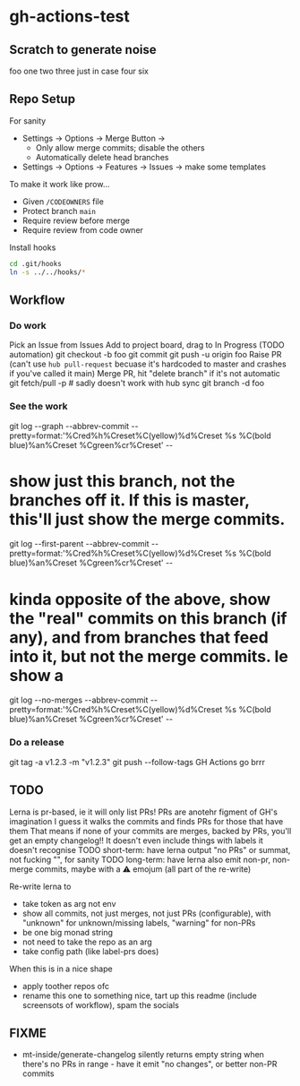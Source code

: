 # gh-actions-test

## Scratch to generate noise
foo
one
two
three
just in case
four
six

## Repo Setup

For sanity
* Settings -> Options -> Merge Button ->
  * Only allow merge commits; disable the others
  * Automatically delete head branches
* Settings -> Options -> Features -> Issues -> make some templates

To make it work like prow...
* Given `/CODEOWNERS` file
* Protect branch `main`
* Require review before merge
* Require review from code owner

Install hooks
```bash
cd .git/hooks
ln -s ../../hooks/*
```

## Workflow

### Do work
Pick an Issue from Issues
Add to project board, drag to In Progress (TODO automation)
git checkout -b foo
git commit
git push -u origin foo
Raise PR (can't use `hub pull-request` becuase it's hardcoded to master and crashes if you've called it main)
Merge PR, hit "delete branch" if it's not automatic
git fetch/pull -p # sadly doesn't work with hub sync
git branch -d foo

### See the work
git log --graph --abbrev-commit --pretty=format:'%Cred%h%Creset%C(yellow)%d%Creset %s %C(bold blue)%an%Creset %Cgreen%cr%Creset' --
# show just this branch, not the branches off it. If this is master, this'll just show the merge commits.
git log --first-parent --abbrev-commit --pretty=format:'%Cred%h%Creset%C(yellow)%d%Creset %s %C(bold blue)%an%Creset %Cgreen%cr%Creset' --
# kinda opposite of the above, show the "real" commits on this branch (if any), and from branches that feed into it, but not the merge commits. Ie show a
git log --no-merges --abbrev-commit --pretty=format:'%Cred%h%Creset%C(yellow)%d%Creset %s %C(bold blue)%an%Creset %Cgreen%cr%Creset' --

### Do a release
git tag -a v1.2.3 -m "v1.2.3"
git push --follow-tags
GH Actions go brrr



## TODO
Lerna is pr-based, ie it will only list PRs!
PRs are anotehr figment of GH's imagination
I guess it walks the commits and finds PRs for those that have them
That means if none of your commits are merges, backed by PRs, you'll get an empty changelog!! It doesn't even include things with labels it doesn't recognise
TODO short-term: have lerna output "no PRs" or summat, not fucking "", for sanity
TODO long-term: have lerna also emit non-pr, non-merge commits, maybe with a :warning: emojum (all part of the re-write)

Re-write lerna to
* take token as arg not env
* show all commits, not just merges, not just PRs (configurable), with "unknown" for unknown/missing labels, "warning" for non-PRs
* be one big monad string
* not need to take the repo as an arg
* take config path (like label-prs does)

When this is in a nice shape
* apply toother repos ofc
* rename this one to something nice, tart up this readme (include screensots of workflow), spam the socials

## FIXME
* mt-inside/generate-changelog silently returns empty string when there's no PRs in range - have it emit "no changes", or better non-PR commits
